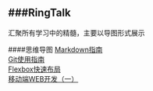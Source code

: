 ###RingTalk
---
汇聚所有学习中的精髓，主要以导图形式展示

####思维导图
[Markdown指南](./MindNode/Markdown使用指南.png)  
[Git使用指南](./MindNode/Git使用指南.png)  
[Flexbox快速布局](./MindNode/Flexbox快速布局.png)  
[移动端WEB开发（一）](./MindNode/移动端WEB开发（一）.png)
